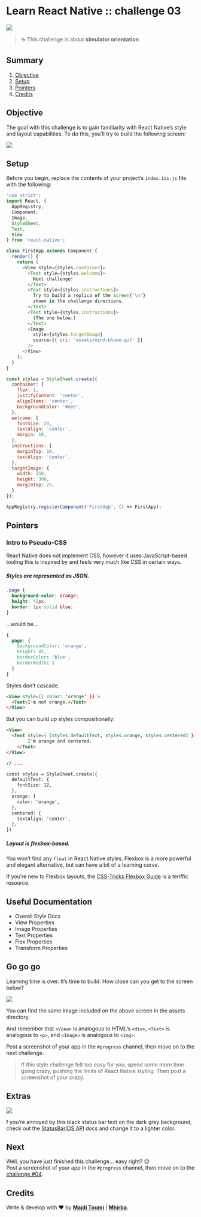 # Learn React Native :: challenge 03

[![](https://img.shields.io/badge/React%20Native-v0.44-blue.svg)](https://facebook.github.io/react-native/)

> :coffee: This challenge is about **simulator orientation**

## <a name='TOC'>Summary</a>

01. [Objective](#objective)
02. [Setup](#setup)
02. [Pointers](#pointers)
42. [Credits](#credits)

## <a name='objective'>Objective</a>

The goal with this challenge is to gain familiarity with React Native’s style
and layout capabilities. To do this, you’ll try to build the following screen:

![](./assets/screen-app.png)

## <a name='setup'>Setup</a>

Before you begin, replace the contents of your project’s `index.ios.js` file
with the following:

```js
'use strict';
import React, {
  AppRegistry,
  Component,
  Image,
  StyleSheet,
  Text,
  View
} from 'react-native';

class FirstApp extends Component {
  render() {
    return (
      <View style={styles.container}>
        <Text style={styles.welcome}>
          Next challenge!
        </Text>
        <Text style={styles.instructions}>
          Try to build a replica of the screen{'\n'}
          shown in the challenge directions.
        </Text>
        <Text style={styles.instructions}>
          (The one below.)
        </Text>
        <Image
          style={styles.targetImage}
          source={{ uri: 'assets/mind-blown.gif' }}
        />
      </View>
    );
  }
}

const styles = StyleSheet.create({
  container: {
    flex: 1,
    justifyContent: 'center',
    alignItems: 'center',
    backgroundColor: '#eee',
  },
  welcome: {
    fontSize: 20,
    textAlign: 'center',
    margin: 10,
  },
  instructions: {
    marginTop: 10,
    textAlign: 'center',
  },
  targetImage: {
    width: 150,
    height: 300,
    marginTop: 25,
  }
});

AppRegistry.registerComponent('FirstApp', () => FirstApp);
```

## <a name='pointers'>Pointers</a>

### Intro to Pseudo-CSS

React Native does not implement CSS, however it uses JavaScript-based tooling
this is inspired by and feels very much like CSS in certain ways.

##### Styles are represented as JSON.

```css
.page {
  background-color: orange;
  height: 42px;
  border: 1px solid blue;
}
```

...would be...

```css
{
  page: {
    backgroundColor: 'orange',
    height: 42,
    borderColor: 'blue',
    borderWidth: 1
  }
}
```

Styles don’t cascade.

```html
<View style={{ color: 'orange' }} >
  <Text>I'm not orange.</Text>
</View>
```

But you can build up styles compositionally:

```html
<View>
  <Text style={ [styles.defaultText, styles.orange, styles.centered] }>
		I'm orange and centered.
	</Text>
</View>

// ...

const styles = StyleSheet.create({
  defaultText: {
    fontSize: 12,
  },
  orange: {
    color: 'orange',
  },
  centered: {
    textAlign: 'center',
  },
})
```

##### Layout is flexbox-based.

You won’t find any `float` in React Native styles. Flexbox is a more powerful
and elegant alternative, but can have a bit of a learning curve.

If you’re new to Flexbox layouts, the [CSS-Tricks Flexbox Guide](https://css-tricks.com/snippets/css/a-guide-to-flexbox/) is a teriffic resource.

## <a name='useful-documentation'>Useful Documentation</a>

- Overall Style Docs
- View Properties
- Image Properties
- Text Properties
- Flex Properties
- Transform Properties

## <a name='gogogo'>Go go go</a>

Learning time is over. It’s time to build. How close can you get to the screen below?

![](./assets/screen-app.png)

You can find the same image included on the above screen in the assets directory.

And remember that `<View>` is analogous to HTML’s `<div>`, `<Text>` is analogous to `<p>`, and `<Image>` is analogous to `<img>`.

Post a screenshot of your app in the `#progress` channel, then move on to the next challenge.

> If this style challenge felt too easy for you, spend some more time going crazy, pushing the limits of React Native styling. Then post a screenshot of your crazy.

## <a name='extras'>Extras</a>

![](./assets/screen-topbar.png)

f you’re annoyed by this black status bar text on the dark grey background, check out the [StatusBarIOS API](https://facebook.github.io/react-native/docs/statusbarios.html#content) docs and change it to a lighter color.

## <a name='next'>Next</a>

Well, you have just finished this challenge... easy right? :wink:<br />
Post a screenshot of your app in the `#progress` channel, then move on to the [challenge #04](https://github.com/majdi/learn-react-native/tree/master/challenge-04).

## <a name='credits'>Credits</a>

Write & develop with :heart: by [**Majdi Toumi**](http://majditoumi.com) | [**Mhirba**](http://www.mhirba.com).
